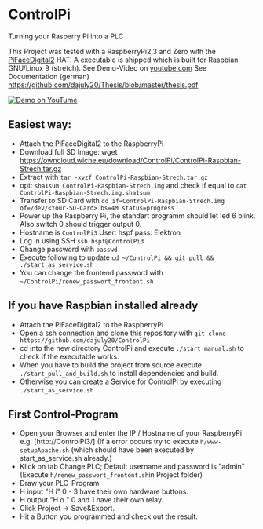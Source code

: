 # ControlPi

Turning your Rasperry Pi into a PLC

This Project was tested with a RaspberryPi2,3 and Zero with the [PiFaceDigital2](http://www.piface.org.uk/products/piface_digital_2/) HAT.
A executable is shipped which is built for Raspbian GNU/Linux 9 (stretch). 
See Demo-Video on [youtube.com](https://www.youtube.com/watch?v=_jfn4xiY1Rk)
See Documentation (german) https://github.com/dajuly20/Thesis/blob/master/thesis.pdf

[![Demo on YouTume](https://media.giphy.com/media/QB3UTSvPs2DX91s0Ya/giphy.gif)](https://www.youtube.com/watch?v=_jfn4xiY1Rk)


## Easiest way:
* Attach the PiFaceDigital2 to the RaspberryPi
* Download full SD Image: wget https://owncloud.wiche.eu/download/ControlPi/ControlPi-Raspbian-Strech.tar.gz
* Extract with `tar -xvzf ControlPi-Raspbian-Strech.tar.gz`
* opt: `sha1sum ControlPi-Raspbian-Strech.img` and check if equal to `cat ControlPi-Raspbian-Strech.img.sha1sum`
* Transfer to SD Card with `dd if=ControlPi-Raspbian-Strech.img of=/dev/<Your-SD-Card> bs=4M status=progress`
* Power up the Raspberry Pi, the standart programm should let led 6 blink. Also switch 0 should trigger output 0.
* Hostname is `ControlPi3` User: hspf pass: Elektron 
* Log in using SSH `ssh hspf@ControlPi3`
* Change password with `passwd`
* Execute following to update `cd ~/ControlPi && git pull && ./start_as_service.sh`
* You can change the frontend password with `~/ControlPi/renew_passwort_frontent.sh`


## If you have Raspbian installed already
* Attach the PiFaceDigital2 to the RaspberryPi
* Open a ssh connection and clone this repository with `git clone https://github.com/dajuly20/ControlPi`
* cd into the new directory ControlPi and execute `./start_manual.sh` to check if the executable works.
* When you have to build the project from source execute `./start_pull_and_build.sh` to install dependencies and build.
* Otherwise you can create a Service for ControlPi by executing `./start_as_service.sh`


## First Control-Program
* Open your Browser and enter the IP / Hostname of your RaspberryPi e.g. [http://ControlPi3/]
  (If a error occurs try to execute `h/www-setupApache.sh` (which should have been executed by start_as_service.sh already.)
* Klick on tab Change PLC; Default username and password is "admin"  (Execute `h/renew_passwort_frontent.sh`in Project folder)
* Draw your PLC-Program 
* H input "H i" 0 - 3  have their own hardware buttons.
* H output "H o " 0 and 1 have their own relay. 
* Click Project -> Save&Export.
* Hit a Button you programmed and check out the result.


 
